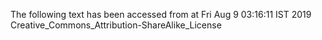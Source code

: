 The following text has been accessed from at Fri Aug 9 03:16:11 IST 2019
Creative_Commons_Attribution-ShareAlike_License
